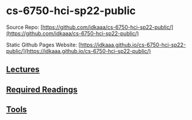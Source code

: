 # cs-6750-hci-sp22-public

Source Repo: [https://github.com/idkaaa/cs-6750-hci-sp22-public/](https://github.com/idkaaa/cs-6750-hci-sp22-public/)

Static Github Pages Website: [https://idkaaa.github.io/cs-6750-hci-sp22-public/](https://idkaaa.github.io/cs-6750-hci-sp22-public/)

## [Lectures](lectures/readme.md)

## [Required Readings](required-readings.md)

## [Tools](./tools/)
